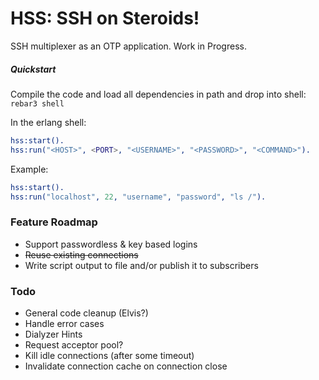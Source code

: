 # HSS: SSH on Steroids!

SSH multiplexer as an OTP application. Work in Progress.

##### Quickstart
Compile the code and load all dependencies in path and drop into shell: `rebar3 shell`

In the erlang shell:

```erlang
hss:start().
hss:run("<HOST>", <PORT>, "<USERNAME>", "<PASSWORD>", "<COMMAND>").
```

Example:
```erlang
hss:start().
hss:run("localhost", 22, "username", "password", "ls /").
```


### Feature Roadmap

* Support passwordless & key based logins
* ~~Reuse existing connections~~
* Write script output to file and/or publish it to subscribers


### Todo

* General code cleanup (Elvis?)
* Handle error cases
* Dialyzer Hints
* Request acceptor pool?
* Kill idle connections (after some timeout)
* Invalidate connection cache on connection close
